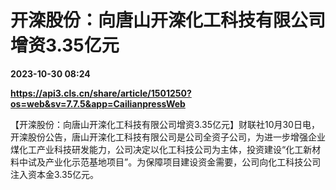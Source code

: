 # 开滦股份：向唐山开滦化工科技有限公司增资3.35亿元

**2023-10-30 08:24**

**https://api3.cls.cn/share/article/1501250?os=web&sv=7.7.5&app=CailianpressWeb**

【开滦股份：向唐山开滦化工科技有限公司增资3.35亿元】财联社10月30日电，开滦股份公告，唐山开滦化工科技有限公司是公司全资子公司，为进一步增强企业煤化工产业科技研发能力，公司决定以化工科技公司为主体，投资建设“化工新材料中试及产业化示范基地项目”。为保障项目建设资金需要，公司向化工科技公司注入资本金3.35亿元。